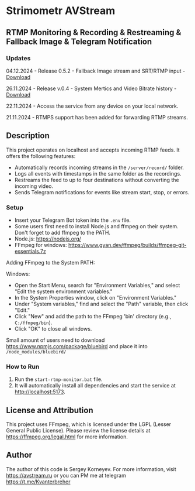 # Strimometr AVStream

## RTMP Monitoring & Recording & Restreaming & Fallback Image & Telegram Notification

### Updates
04.12.2024 - Release 0.5.2 - Fallback Image stream and SRT/RTMP input - [Download](https://github.com/AVStreamAI/avstream_rtmp_monitoring_recording_restreaming_tg/releases/tag/release-0.5.2)

26.11.2024 - Release v.0.4 - System Mertics and Video Bitrate history - [Download](https://github.com/AVStreamAI/avstream_rtmp_monitoring_recording_restreaming_tg/releases/tag/release-0.4)

22.11.2024 - Access the service from any device on your local network.

21.11.2024 - RTMPS support has been added for forwarding RTMP streams.

## Description

This project operates on localhost and accepts incoming RTMP feeds. It offers the following features:  
- Automatically records incoming streams in the `/server/record/` folder.  
- Logs all events with timestamps in the same folder as the recordings.  
- Restreams the feed to up to four destinations without converting the incoming video.  
- Sends Telegram notifications for events like stream start, stop, or errors.  

### Setup  
- Insert your Telegram Bot token into the `.env` file.
- Some users first need to install Node.js and ffmpeg on their system. Don't forget to add ffmpeg to the PATH.
- Node.js: https://nodejs.org/
- FFmpeg for windows: https://www.gyan.dev/ffmpeg/builds/ffmpeg-git-essentials.7z

Adding FFmpeg to the System PATH:

Windows:

- Open the Start Menu, search for "Environment Variables," and select "Edit the system environment variables."
- In the System Properties window, click on "Environment Variables."
- Under "System variables," find and select the "Path" variable, then click "Edit."
- Click "New" and add the path to the FFmpeg 'bin' directory (e.g., `C:/ffmpeg/bin`).
- Click "OK" to close all windows.

Small amount of users need to download https://www.npmjs.com/package/bluebird and place it into `/node_modules/bluebird/`

### How to Run  
1. Run the `start-rtmp-monitor.bat` file.  
2. It will automatically install all dependencies and start the service at [http://localhost:5173](http://localhost:5173).  

## License and Attribution
This project uses FFmpeg, which is licensed under the LGPL (Lesser General Public License). Please review the license details at https://ffmpeg.org/legal.html for more information.

## Author
The author of this code is Sergey Korneyev. For more information, visit https://avstream.ru or you can PM me at telegram https://t.me/Kvanterbreher
